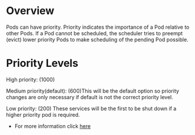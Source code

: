 # Overview
Pods can have priority. Priority indicates the importance of a Pod relative to other Pods. If a Pod cannot be scheduled, the scheduler tries to preempt (evict) lower priority Pods to make scheduling of the pending Pod possible.

# Priority Levels
High priority: (1000)

Medium priority(default): (600)This will be the default option so priority changes are only necessary if default is not the correct priority level.

Low priority: (200) These services will be the first to be shut down if a higher priority pod is required.

* For more information click [here](https://kubernetes.io/docs/concepts/configuration/pod-priority-preemption/)